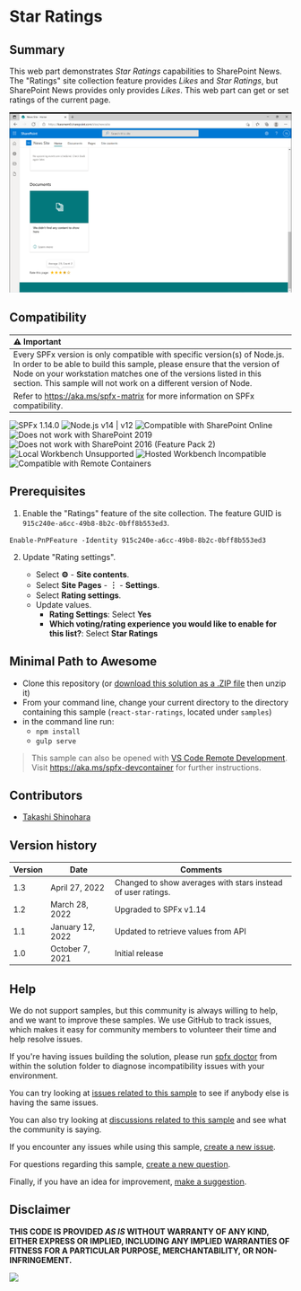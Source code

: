 # Star Ratings

## Summary

This web part demonstrates *Star Ratings* capabilities to SharePoint News. The "Ratings" site collection feature provides *Likes* and *Star Ratings*, but SharePoint News provides only provides *Likes*. This web part can get or set ratings of the current page.

![react-star-ratings](./assets/react-star-ratings.png)

## Compatibility

| :warning: Important          |
|:---------------------------|
| Every SPFx version is only compatible with specific version(s) of Node.js. In order to be able to build this sample, please ensure that the version of Node on your workstation matches one of the versions listed in this section. This sample will not work on a different version of Node.|
|Refer to <https://aka.ms/spfx-matrix> for more information on SPFx compatibility.   |

![SPFx 1.14.0](https://img.shields.io/badge/SPFx-1.14.0-green.svg)
![Node.js v14 | v12](https://img.shields.io/badge/Node.js-v14%20%7C%20v12-green.svg) 
![Compatible with SharePoint Online](https://img.shields.io/badge/SharePoint%20Online-Compatible-green.svg)
![Does not work with SharePoint 2019](https://img.shields.io/badge/SharePoint%20Server%202019-Incompatible-red.svg "SharePoint Server 2019 requires SPFx 1.4.1 or lower")
![Does not work with SharePoint 2016 (Feature Pack 2)](https://img.shields.io/badge/SharePoint%20Server%202016%20(Feature%20Pack%202)-Incompatible-red.svg "SharePoint Server 2016 Feature Pack 2 requires SPFx 1.1")
![Local Workbench Unsupported](https://img.shields.io/badge/Local%20Workbench-Unsupported-red.svg "Local workbench is no longer available as of SPFx 1.13 and above")
![Hosted Workbench Incompatible](https://img.shields.io/badge/Hosted%20Workbench-Incompatible-red.svg  "This web part needs to run on a page")
![Compatible with Remote Containers](https://img.shields.io/badge/Remote%20Containers-Compatible-green.svg)

## Prerequisites

1. Enable the "Ratings" feature of the site collection. The feature GUID is `915c240e-a6cc-49b8-8b2c-0bff8b553ed3`.

```
Enable-PnPFeature -Identity 915c240e-a6cc-49b8-8b2c-0bff8b553ed3
```

2. Update "Rating settings".

    - Select **⚙** - **Site contents**.
    - Select **Site Pages** - **︙** - **Settings**.
    - Select **Rating settings**.
    - Update values.
        - **Rating Settings**: Select **Yes**
        - **Which voting/rating experience you would like to enable for this list?**: Select **Star Ratings**

## Minimal Path to Awesome

* Clone this repository (or [download this solution as a .ZIP file](https://pnp.github.io/download-partial/?url=https://github.com/pnp/sp-dev-fx-webparts/tree/main/samples/react-star-ratings) then unzip it)
* From your command line, change your current directory to the directory containing this sample (`react-star-ratings`, located under `samples`)
* in the command line run:
  * `npm install`
  * `gulp serve`

>  This sample can also be opened with [VS Code Remote Development](https://code.visualstudio.com/docs/remote/remote-overview). Visit https://aka.ms/spfx-devcontainer for further instructions.

## Contributors

* [Takashi Shinohara](https://github.com/karamem0)

## Version history

Version|Date|Comments
-------|----|--------
1.3|April 27, 2022|Changed to show averages with stars instead of user ratings.
1.2|March 28, 2022|Upgraded to SPFx v1.14
1.1|January 12, 2022|Updated to retrieve values from API
1.0|October 7, 2021|Initial release

## Help

We do not support samples, but this community is always willing to help, and we want to improve these samples. We use GitHub to track issues, which makes it easy for  community members to volunteer their time and help resolve issues.

If you're having issues building the solution, please run [spfx doctor](https://pnp.github.io/cli-microsoft365/cmd/spfx/spfx-doctor/) from within the solution folder to diagnose incompatibility issues with your environment.

You can try looking at [issues related to this sample](https://github.com/pnp/sp-dev-fx-webparts/issues?q=label%3A%22sample%3A%20react-star-ratings%22) to see if anybody else is having the same issues.

You can also try looking at [discussions related to this sample](https://github.com/pnp/sp-dev-fx-webparts/discussions?discussions_q=react-star-ratings) and see what the community is saying.

If you encounter any issues while using this sample, [create a new issue](https://github.com/pnp/sp-dev-fx-webparts/issues/new?assignees=&labels=Needs%3A+Triage+%3Amag%3A%2Ctype%3Abug-suspected%2Csample%3A%20react-star-ratings&template=bug-report.yml&sample=react-star-ratings&authors=@karamem0&title=react-star-ratings%20-%20).

For questions regarding this sample, [create a new question](https://github.com/pnp/sp-dev-fx-webparts/issues/new?assignees=&labels=Needs%3A+Triage+%3Amag%3A%2Ctype%3Aquestion%2Csample%3A%20react-star-ratings&template=question.yml&sample=react-star-ratings&authors=@karamem0&title=react-star-ratings%20-%20).

Finally, if you have an idea for improvement, [make a suggestion](https://github.com/pnp/sp-dev-fx-webparts/issues/new?assignees=&labels=Needs%3A+Triage+%3Amag%3A%2Ctype%3Aenhancement%2Csample%3A%20react-star-ratings&template=suggestion.yml&sample=react-star-ratings&authors=@karamem0&title=react-star-ratings%20-%20).



## Disclaimer

**THIS CODE IS PROVIDED *AS IS* WITHOUT WARRANTY OF ANY KIND, EITHER EXPRESS OR IMPLIED, INCLUDING ANY IMPLIED WARRANTIES OF FITNESS FOR A PARTICULAR PURPOSE, MERCHANTABILITY, OR NON-INFRINGEMENT.**

<img src="https://m365-visitor-stats.azurewebsites.net/sp-dev-fx-webparts/samples/react-star-ratings" />
